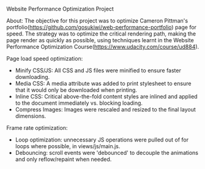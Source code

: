 Website Performance Optimization Project

About: 
The objective for this project was to optimize Cameron Pittman's portfolio(https://github.com/gosukiwi/web-performance-portfolio) page for speed. The strategy was to optimize the critical rendering path, making the page render as quickly as possible, using techniques learnt in the Website Performance Optimization Course(https://www.udacity.com/course/ud884).

Page load speed optimization:
- Minify CSS/JS: All CSS and JS files were minified to ensure faster downloading. 
- Media CSS:  A media attribute was added to print stylesheet to ensure that it would only be downloaded when printing.
- Inline CSS: Critical above-the-fold content styles are inlined and applied to the document immediately vs. blocking loading. 
- Compress Images: Images were rescaled and resized to the final layout dimensions.

Frame rate optimization:
- Loop optimization: unnecessary JS operations were pulled out of for loops where possible, in views/js/main.js.
- Debouncing: scroll events were 'debounced' to decouple the animations and only reflow/repaint when needed.